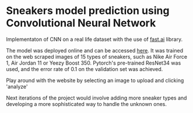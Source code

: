 # Sneakers model prediction using Convolutional Neural Network 

Implementaton of CNN on a real life dataset with the use of [fast.ai](fast.ai) library. 

The model was deployed online and can be accessed [here](https://ctzk.onrender.com/). It was trained on the web scraped images of 15 types of sneakers, such as Nike Air Force 1, Air Jordan 11 or Yeezy Boost 350. Pytorch's pre-trained ResNet34 was used, and the error rate of 0.1 on the validation set was achieved. 

Play around with the website by selecting an image to upload and clicking 'analyze'

Next iterations of the project would involve adding more sneaker types and developing a more sophisticated way to handle the unknown ones.
